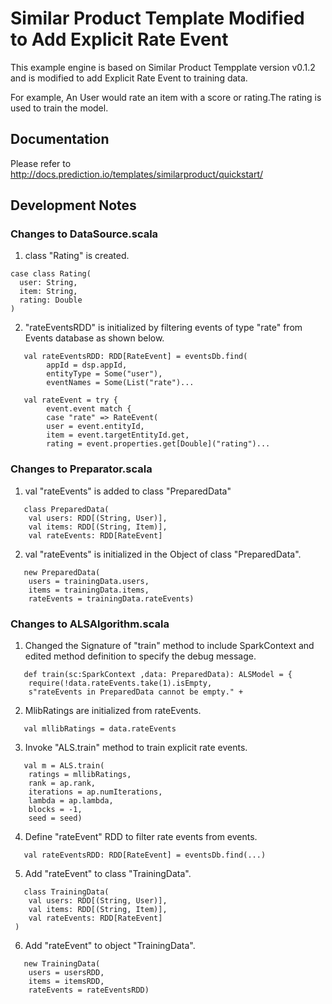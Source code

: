 # Similar Product Template Modified to Add Explicit Rate Event

This example engine is based on Similar Product Tempplate version v0.1.2  and is modified to add Explicit Rate Event to training data.

For example, An User would rate an item with a score or rating.The rating is used to train the model.   

## Documentation

Please refer to http://docs.prediction.io/templates/similarproduct/quickstart/



## Development Notes

### Changes to DataSource.scala

1) class "Rating" is created.
```
case class Rating(
  user: String,
  item: String,
  rating: Double
)
```

2) "rateEventsRDD" is initialized by filtering events of type "rate" from Events database as shown below.

```
   val rateEventsRDD: RDD[RateEvent] = eventsDb.find(
        appId = dsp.appId,
        entityType = Some("user"),
        eventNames = Some(List("rate")...
       
   val rateEvent = try {
        event.event match {
        case "rate" => RateEvent(
        user = event.entityId,
        item = event.targetEntityId.get,
        rating = event.properties.get[Double]("rating")...
```



### Changes to Preparator.scala

1) val "rateEvents" is added to class "PreparedData"

```
   class PreparedData(
    val users: RDD[(String, User)],
    val items: RDD[(String, Item)],
    val rateEvents: RDD[RateEvent]
```

2) val "rateEvents" is initialized in the Object of class "PreparedData".

```
   new PreparedData(
    users = trainingData.users,
    items = trainingData.items,
    rateEvents = trainingData.rateEvents)
```

### Changes to ALSAlgorithm.scala

1) Changed the Signature of "train" method  to include SparkContext and edited  method definition to specify the   debug message.

```
   def train(sc:SparkContext ,data: PreparedData): ALSModel = {
    require(!data.rateEvents.take(1).isEmpty,
    s"rateEvents in PreparedData cannot be empty." +
```

2) MlibRatings are initialized from rateEvents.

```
   val mllibRatings = data.rateEvents
```

3) Invoke "ALS.train" method to train explicit rate events.
```
   val m = ALS.train(
    ratings = mllibRatings,
    rank = ap.rank,
    iterations = ap.numIterations,
    lambda = ap.lambda,
    blocks = -1,
    seed = seed)
```

4) Define "rateEvent"  RDD to filter rate events from events.

```
   val rateEventsRDD: RDD[RateEvent] = eventsDb.find(...)
```

5) Add "rateEvent"  to class "TrainingData".

```
   class TrainingData(
    val users: RDD[(String, User)],
    val items: RDD[(String, Item)],
    val rateEvents: RDD[RateEvent]
 )
```

6) Add "rateEvent"  to object "TrainingData".

```
   new TrainingData(
    users = usersRDD,
    items = itemsRDD,
    rateEvents = rateEventsRDD)
```



